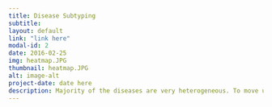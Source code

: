 ```yaml
---
title: Disease Subtyping
subtitle: 
layout: default
link: "link here"
modal-id: 2
date: 2016-02-25
img: heatmap.JPG
thumbnail: heatmap.JPG
alt: image-alt
project-date: date here
description: Majority of the diseases are very heterogeneous. To move us closer to precision medicine, we have to identify more homogeneous subtypes with the corresponding genetic signatures. We have developed a graph-based clustering and feature ranking method that is robust to noise measurement and large numbers of irrelevant features, helping us to identify more clinically relevant subtypes.
---
```

